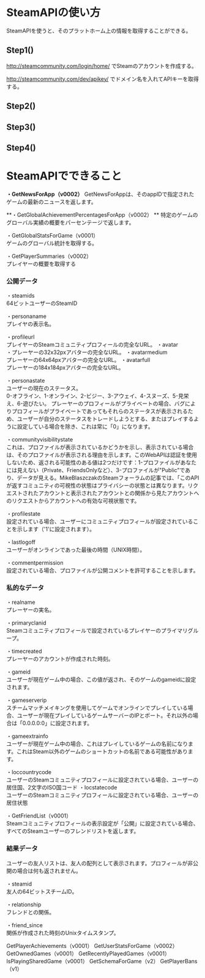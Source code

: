 # SteamAPIの使い方

SteamAPIを使うと、そのプラットホーム上の情報を取得することができる。

## Step1()

http://steamcommunity.com/login/home/ でSteamのアカウントを作成する。

http://steamcommunity.com/dev/apikey/ でドメイン名を入れてAPIキーを取得する。

## Step2()

## Step3()

## Step4()

# SteamAPIでできること

**・GetNewsForApp（v0002）**
GetNewsForAppは、そのappIDで指定されたゲームの最新のニュースを返します。

**・GetGlobalAchievementPercentagesForApp（v0002）  **
特定のゲームのグローバル実績の概要をパーセンテージで返します。

・GetGlobalStatsForGame（v0001）  
ゲームのグローバル統計を取得する。

・GetPlayerSummaries（v0002）  
プレイヤーの概要を取得する

### 公開データ
・steamids  
64ビットユーザーのSteamID

・personaname  
プレイヤの表示名。

・profileurl  
プレイヤーのSteamコミュニティプロフィールの完全なURL。
・avatar  
・プレーヤーの32x32pxアバターの完全なURL。
・avatarmedium  
プレーヤーの64x64pxアバターの完全なURL。
・avatarfull  
プレーヤーの184x184pxアバターの完全なURL。

・personastate  
ユーザーの現在のステータス。  
0-オフライン、1-オンライン、2-ビジー、3-アウェイ、4-スヌーズ、5-見栄え、6-遊びたい。
プレーヤーのプロフィールがプライベートの場合、バグによりプロフィールがプライベートであってもそれらのステータスが表示されるため、ユーザーが自分のステータスをトレードしようとする、またはプレイするように設定している場合を除き、これは常に「0」になります。

・communityvisibilitystate  
これは、プロファイルが表示されているかどうかを示し、表示されている場合は、そのプロファイルが表示される理由を示します。このWebAPIは認証を使用しないため、返される可能性のある値は2つだけです：1-プロファイルがあなたには見えない（Private、FriendsOnlyなど）、3-プロファイルが"Public"であり、データが見える。MikeBlaszczakのSteamフォーラムの記事では、「このAPIが返すコミュニティの可視性の状態はプライバシーの状態とは異なります。リクエストされたアカウントと表示されたアカウントとの関係から見たアカウントへのリクエストからアカウントへの有効な可視状態です。

・profilestate  
設定されている場合、ユーザーにコミュニティプロフィールが設定されていることを示します（'1'に設定されます）。

・lastlogoff  
ユーザーがオンラインであった最後の時間（UNIX時間）。

・commentpermission  
設定されている場合、プロファイルが公開コメントを許可することを示します。

### 私的なデータ
・realname  
プレーヤーの実名。

・primaryclanid  
Steamコミュニティプロフィールで設定されているプレイヤーのプライマリグループ。

・timecreated  
プレーヤーのアカウントが作成された時刻。

・gameid  
ユーザーが現在ゲーム中の場合、この値が返され、そのゲームのgameidに設定されます。

・gameserverip  
スチームマッチメイキングを使用してゲームでオンラインでプレイしている場合、ユーザーが現在プレイしているゲームサーバーのIPとポート。それ以外の場合は「0.0.0.0:0」に設定されます。

・gameextrainfo  
ユーザーが現在ゲーム中の場合、これはプレイしているゲームの名前になります。これはSteam以外のゲームのショートカットの名前である可能性があります。

・loccountrycode  
ユーザーのSteamコミュニティプロフィールに設定されている場合、ユーザーの居住国、2文字のISO国コード
・locstatecode  
ユーザーのSteamコミュニティプロフィールに設定されている場合、ユーザーの居住状態

・GetFriendList（v0001）  
Steamコミュニティプロフィールの表示設定が「公開」に設定されている場合、すべてのSteamユーザーのフレンドリストを返します。

### 結果データ
ユーザーの友人リストは、友人の配列として表示されます。プロフィールが非公開の場合は何も返されません。

・steamid  
友人の64ビットスチームID。

・relationship  
フレンドとの関係。

・friend_since  
関係が作成された時刻のUnixタイムスタンプ。

GetPlayerAchievements（v0001）
GetUserStatsForGame（v0002）
GetOwnedGames（v0001）
GetRecentlyPlayedGames（v0001）
IsPlayingSharedGame（v0001）
GetSchemaForGame（v2）
GetPlayerBans（v1）
